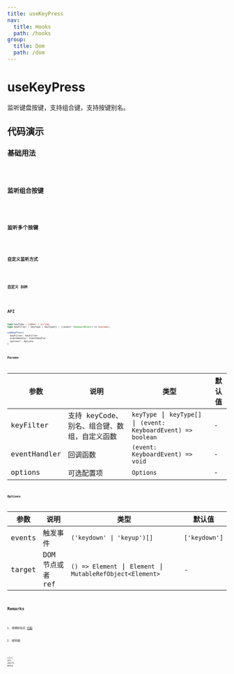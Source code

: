 ```yaml
---
title: useKeyPress
nav:
  title: Hooks
  path: /hooks
group:
  title: Dom
  path: /dom
---
```


# useKeyPress

监听键盘按键，支持组合键，支持按键别名。

## 代码演示

### 基础用法

<code src="./demo/demo1.tsx" />

### 监听组合按键

<code src="./demo/demo6.tsx" />

### 监听多个按键

<code src="./demo/demo3.tsx" />

### 自定义监听方式

<code src="./demo/demo4.tsx" />

### 自定义 DOM

<code src="./demo/demo5.tsx" />

## API

```typescript
type keyType = number | string;
type KeyFilter = keyType | keyType[] | ((event: KeyboardEvent) => boolean);

useKeyPress(
  keyFilter: KeyFilter, 
  eventHandler: EventHandler, 
  options?: Options
)
```

### Params

| 参数         | 说明                                         | 类型                                                            | 默认值 |
|--------------|----------------------------------------------|-----------------------------------------------------------------|--------|
| keyFilter    | 支持 keyCode、别名、组合键、数组，自定义函数 | `keyType` \| `keyType[]` \| `(event: KeyboardEvent) => boolean` | -      |
| eventHandler | 回调函数                                     | `(event: KeyboardEvent) => void`                                | -      |
| options      | 可选配置项                                   | `Options`                                                       | -      |

### Options

| 参数   | 说明             | 类型                                                        | 默认值        |
|--------|------------------|-------------------------------------------------------------|---------------|
| events | 触发事件         | `('keydown' \| 'keyup')[]`                                  | `['keydown']` |
| target | DOM 节点或者 ref | `() => Element` \| `Element` \| `MutableRefObject<Element>` | -             |

## Remarks

1. 按键别名见 [代码](TODO)

2. 修饰键

```text
ctrl
alt
shift
meta
```
